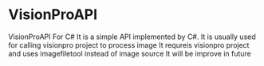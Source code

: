 # VisionProAPI
VisionProAPI For C#
It is a simple API implemented by C#.
It is usually used for calling visionpro project to process image
It requreis visionpro project and uses imagefiletool instead of image source
It will be improve in future
